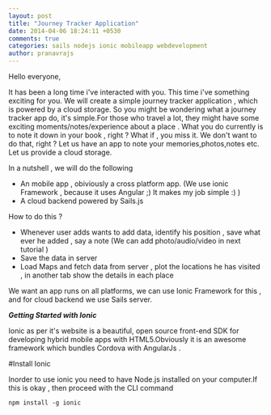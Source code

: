 ```yaml
---
layout: post
title: "Journey Tracker Application"
date: 2014-04-06 18:24:11 +0530
comments: true
categories: sails nodejs ionic mobileapp webdevelopment
author: pranavrajs	
---
```


Hello everyone,

It has been a long time i've interacted with you. This time i've something exciting for you. We will create a simple journey tracker application , which is powered by a cloud storage. So you might be wondering what a journey tracker app do, it's simple.For those who travel a lot, they might have some exciting moments/notes/experience about a place . What you do currently is to note it down in your book , right ? What if , you miss it. We don't want to do that, right ? Let us have an app to note your memories,photos,notes etc. Let us provide a cloud storage.

In a nutshell , we will do the following 

- An mobile app , obiviously a cross platform app. (We use ionic Framework , because it uses Angular ;) It makes my job simple :) )
- A cloud backend powered by Sails.js

How to do this ? 

- Whenever user adds wants to add data, identify his position , save what ever he added , say a note (We can add photo/audio/video in next tutorial )
- Save the data in server
- Load Maps and fetch data from server , plot the locations he has visited , in another tab show the details in each place

We want an app runs on all platforms, we can use Ionic Framework for this , and for cloud backend we use Sails server.

***Getting Started with Ionic***

Ionic as per it's website is a beautiful, open source front-end SDK for developing hybrid mobile apps with HTML5.Obviously it is an awesome framework which bundles Cordova with AngularJs .

#Install Ionic 

Inorder to use ionic you need to have Node.js installed on your computer.If this is okay , then proceed with the CLI command

```
npm install -g ionic
```
